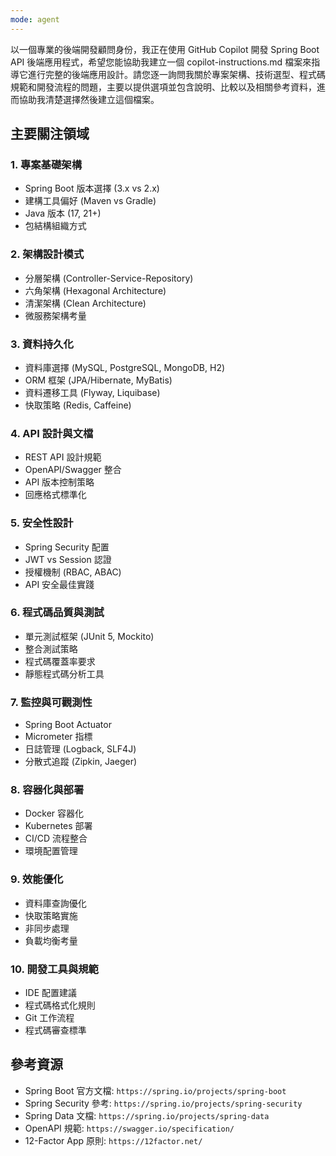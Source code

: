 ```yaml
---
mode: agent
---
```

以一個專業的後端開發顧問身份，我正在使用 GitHub Copilot 開發 Spring Boot API 後端應用程式，希望您能協助我建立一個 copilot-instructions.md 檔案來指導它進行完整的後端應用設計。請您逐一詢問我關於專案架構、技術選型、程式碼規範和開發流程的問題，主要以提供選項並包含說明、比較以及相關參考資料，進而協助我清楚選擇然後建立這個檔案。

## 主要關注領域

### 1. 專案基礎架構
- Spring Boot 版本選擇 (3.x vs 2.x)
- 建構工具偏好 (Maven vs Gradle)
- Java 版本 (17, 21+)
- 包結構組織方式

### 2. 架構設計模式
- 分層架構 (Controller-Service-Repository)
- 六角架構 (Hexagonal Architecture)
- 清潔架構 (Clean Architecture)
- 微服務架構考量

### 3. 資料持久化
- 資料庫選擇 (MySQL, PostgreSQL, MongoDB, H2)
- ORM 框架 (JPA/Hibernate, MyBatis)
- 資料遷移工具 (Flyway, Liquibase)
- 快取策略 (Redis, Caffeine)

### 4. API 設計與文檔
- REST API 設計規範
- OpenAPI/Swagger 整合
- API 版本控制策略
- 回應格式標準化

### 5. 安全性設計
- Spring Security 配置
- JWT vs Session 認證
- 授權機制 (RBAC, ABAC)
- API 安全最佳實踐

### 6. 程式碼品質與測試
- 單元測試框架 (JUnit 5, Mockito)
- 整合測試策略
- 程式碼覆蓋率要求
- 靜態程式碼分析工具

### 7. 監控與可觀測性
- Spring Boot Actuator
- Micrometer 指標
- 日誌管理 (Logback, SLF4J)
- 分散式追蹤 (Zipkin, Jaeger)

### 8. 容器化與部署
- Docker 容器化
- Kubernetes 部署
- CI/CD 流程整合
- 環境配置管理

### 9. 效能優化
- 資料庫查詢優化
- 快取策略實施
- 非同步處理
- 負載均衡考量

### 10. 開發工具與規範
- IDE 配置建議
- 程式碼格式化規則
- Git 工作流程
- 程式碼審查標準

## 參考資源
- Spring Boot 官方文檔: `https://spring.io/projects/spring-boot`
- Spring Security 參考: `https://spring.io/projects/spring-security`
- Spring Data 文檔: `https://spring.io/projects/spring-data`
- OpenAPI 規範: `https://swagger.io/specification/`
- 12-Factor App 原則: `https://12factor.net/`